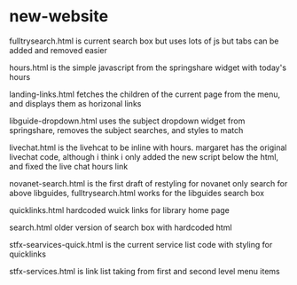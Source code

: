 # new-website

fulltrysearch.html is current search box but uses lots of js but tabs can be added and removed easier

hours.html is the simple javascript from the springshare widget with today's hours

landing-links.html fetches the children of the current page from the menu, and displays them as horizonal links

libguide-dropdown.html uses the subject dropdown widget from springshare, removes the subject searches, and styles to match

livechat.html is the livehcat to be inline with hours. margaret has the original livechat code, although i think i only added the new script below the html, and fixed the live chat hours link

novanet-search.html is the first draft of restyling for novanet only search for above libguides, fulltrysearch.html works for the libguides search box

quicklinks.html hardcoded wuick links for library home page

search.html older version of search box with hardcoded html

stfx-searvices-quick.html is the current service list code with styling for quicklinks

stfx-services.html is link list taking from first and second level menu items
